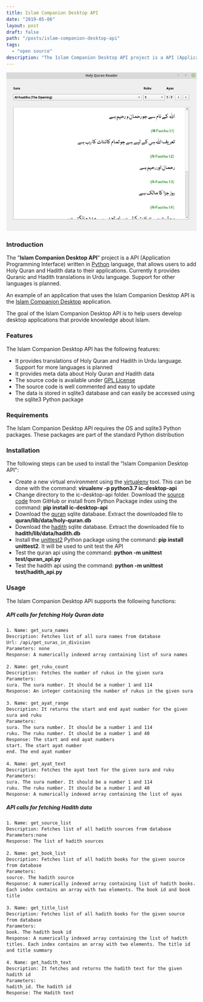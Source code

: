 ```yaml
---
title: Islam Companion Desktop API
date: "2019-05-06"
layout: post
draft: false
path: "/posts/islam-companion-desktop-api"
tags:
  - "open source"
description: "The Islam Companion Desktop API project is a API (Application Programming Interface) written in Python language, that allows users to add Holy Quran and Hadith data to their applications. Currently it provides Quranic and Hadith translations in Urdu language. Support for other languages is planned."
---
```


![Islam Companion Desktop API](./islamcompanion-desktop-api.png)

### Introduction
The "**Islam Companion Desktop API**" project is a API (Application Programming Interface) written in [Python](https://www.python.org/) language, that allows users to add Holy Quran and Hadith data to their applications. Currently it provides Quranic and Hadith translations in Urdu language. Support for other languages is planned.

An example of an application that uses the Islam Companion Desktop API is the [Islam Companion Desktop](/posts/islamcompanion-desktop) application.

The goal of the Islam Companion Desktop API is to help users develop desktop applications that provide knowledge about Islam.

### Features
The Islam Companion Desktop API has the following features:

* It provides translations of Holy Quran and Hadith in Urdu language. Support for more languages is planned
* It provides meta data about Holy Quran and Hadith data
* The source code is available under [GPL License](https://github.com/pakjiddat/islam-companion-desktop-api/blob/master/LICENSE)
* The source code is well commented and easy to update
* The data is stored in sqlite3 database and can easily be accessed using the sqlite3 Python package  

### Requirements
The Islam Companion Desktop API requires the OS and sqlite3 Python packages. These packages are part of the standard Python distribution

### Installation
The following steps can be used to install the "Islam Companion Desktop API":

* Create a new virtual environment using the [virtualenv](https://virtualenv.pypa.io/en/latest/) tool. This can be done with the command: **virualenv -p python3.7 ic-desktop-api**
* Change directory to the ic-desktop-api folder. Download the [source code](https://github.com/pakjiddat/islam-companion-desktop-api/archive/master.zip) from GitHub or install from Python Package index using the command: **pip install ic-desktop-api**
* Download the [quran](https://drive.google.com/open?id=11a_dQ4i0__--x5PkFjlmwMUxgMdTWbIa) sqlite database. Extract the downloaded file to **quran/lib/data/holy-quran.db**
* Download the [hadith](https://drive.google.com/open?id=1pHo5auUuKiNEi9jlmQJ0-n3oqDEdbDR0) sqlite database. Extract the downloaded file to **hadith/lib/data/hadith.db**
* Install the [unittest2](https://pypi.org/project/unittest2/) Python package using the command: **pip install unittest2**. It will be used to unit test the API
* Test the quran api using the command: **python -m unittest test/quran_api.py**
* Test the hadith api using the command: **python -m unittest test/hadith_api.py**

### Usage
The Islam Companion Desktop API supports the following functions:

##### API calls for fetching Holy Quran data

```
1. Name: get_sura_names
Description: Fetches list of all sura names from database
Url: /api/get_suras_in_division
Parameters: none
Response: A numerically indexed array containing list of sura names

2. Name: get_ruku_count
Description: Fetches the number of rukus in the given sura
Parameters:        
sura. The sura number. It should be a number 1 and 114                            
Response: An integer containing the number of rukus in the given sura

3. Name: get_ayat_range
Description: It returns the start and end ayat number for the given sura and ruku
Parameters:
sura. The sura number. It should be a number 1 and 114
ruku. The ruku number. It should be a number 1 and 40        
Response: The start and end ayat numbers
start. The start ayat number
end. The end ayat number

4. Name: get_ayat_text
Description: Fetches the ayat text for the given sura and ruku
Parameters:        
sura. The sura number. It should be a number 1 and 114
ruku. The ruku number. It should be a number 1 and 40        
Response: A numerically indexed array containing the list of ayas
```

##### API calls for fetching Hadith data

```
1. Name: get_source_list
Description: Fetches list of all hadith sources from database
Parameters:none
Response: The list of hadith sources

2. Name: get_book_list
Description: Fetches list of all hadith books for the given source from database
Parameters:        
source. The hadith source        
Response: A numerically indexed array containing list of hadith books. Each index contains an array with two elements. The book id and book title

3. Name: get_title_list
Description: Fetches list of all hadith books for the given source from database
Parameters:
book. The hadith book id        
Response: A numerically indexed array containing the list of hadith titles. Each index contains an array with two elements. The title id and title summary

4. Name: get_hadith_text
Description: It fetches and returns the hadith text for the given hadith id
Parameters:        
hadith_id. The hadith id        
Response: The Hadith text
```
